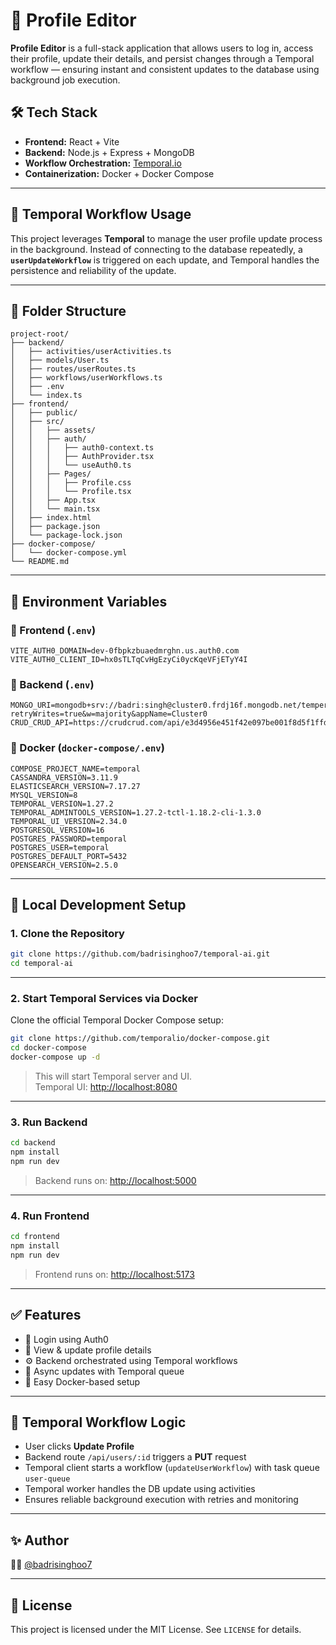 # 🚀 Profile Editor

**Profile Editor** is a full-stack application that allows users to log in, access their profile, update their details, and persist changes through a Temporal workflow — ensuring instant and consistent updates to the database using background job execution.



## 🛠 Tech Stack

- **Frontend:** React + Vite
- **Backend:** Node.js + Express + MongoDB
- **Workflow Orchestration:** [Temporal.io](https://temporal.io/)
- **Containerization:** Docker + Docker Compose

---

## 🧠 Temporal Workflow Usage

This project leverages **Temporal** to manage the user profile update process in the background. Instead of connecting to the database repeatedly, a **`userUpdateWorkflow`** is triggered on each update, and Temporal handles the persistence and reliability of the update.

---

## 📂 Folder Structure

```
project-root/
├── backend/
│   ├── activities/userActivities.ts
│   ├── models/User.ts
│   ├── routes/userRoutes.ts
│   ├── workflows/userWorkflows.ts
│   ├── .env
│   └── index.ts
├── frontend/
│   ├── public/
│   ├── src/
│   │   ├── assets/
│   │   ├── auth/
│   │   │   ├── auth0-context.ts
│   │   │   ├── AuthProvider.tsx
│   │   │   └── useAuth0.ts
│   │   ├── Pages/
│   │   │   ├── Profile.css
│   │   │   └── Profile.tsx
│   │   ├── App.tsx
│   │   └── main.tsx
│   ├── index.html
│   ├── package.json
│   └── package-lock.json
├── docker-compose/
│   └── docker-compose.yml
└── README.md
```

---

## 🧪 Environment Variables

### 🔐 Frontend (`.env`)
```env
VITE_AUTH0_DOMAIN=dev-0fbpkzbuaedmrghn.us.auth0.com
VITE_AUTH0_CLIENT_ID=hx0sTLTqCvHgEzyCi0ycKqeVFjETyY4I
```

### 🔐 Backend (`.env`)
```env
MONGO_URI=mongodb+srv://badri:singh@cluster0.frdj16f.mongodb.net/temperolAiDB?retryWrites=true&w=majority&appName=Cluster0
CRUD_CRUD_API=https://crudcrud.com/api/e3d4956e451f42e097be001f8d5f1ffd
```

### 🐳 Docker (`docker-compose/.env`)
```env
COMPOSE_PROJECT_NAME=temporal
CASSANDRA_VERSION=3.11.9
ELASTICSEARCH_VERSION=7.17.27
MYSQL_VERSION=8
TEMPORAL_VERSION=1.27.2
TEMPORAL_ADMINTOOLS_VERSION=1.27.2-tctl-1.18.2-cli-1.3.0
TEMPORAL_UI_VERSION=2.34.0
POSTGRESQL_VERSION=16
POSTGRES_PASSWORD=temporal
POSTGRES_USER=temporal
POSTGRES_DEFAULT_PORT=5432
OPENSEARCH_VERSION=2.5.0
```

---

## 🚀 Local Development Setup

### 1. Clone the Repository

```bash
git clone https://github.com/badrisinghoo7/temporal-ai.git
cd temporal-ai
```

---

### 2. Start Temporal Services via Docker

Clone the official Temporal Docker Compose setup:

```bash
git clone https://github.com/temporalio/docker-compose.git
cd docker-compose
docker-compose up -d
```

> This will start Temporal server and UI.  
> Temporal UI: [http://localhost:8080](http://localhost:8080)

---

### 3. Run Backend

```bash
cd backend
npm install
npm run dev
```

> Backend runs on: [http://localhost:5000](http://localhost:5000)

---

### 4. Run Frontend

```bash
cd frontend
npm install
npm run dev
```

> Frontend runs on: [http://localhost:5173](http://localhost:5173)

---

## ✅ Features

* 🔐 Login using Auth0
* 👤 View & update profile details
* ⚙️ Backend orchestrated using Temporal workflows
* 🧠 Async updates with Temporal queue
* 🐳 Easy Docker-based setup

---

## 🧠 Temporal Workflow Logic

* User clicks **Update Profile**
* Backend route `/api/users/:id` triggers a **PUT** request
* Temporal client starts a workflow (`updateUserWorkflow`) with task queue `user-queue`
* Temporal worker handles the DB update using activities
* Ensures reliable background execution with retries and monitoring

---

## ✨ Author

👨‍💻 [@badrisinghoo7](https://github.com/badrisinghoo7)

---

## 📜 License

This project is licensed under the MIT License. See `LICENSE` for details.
